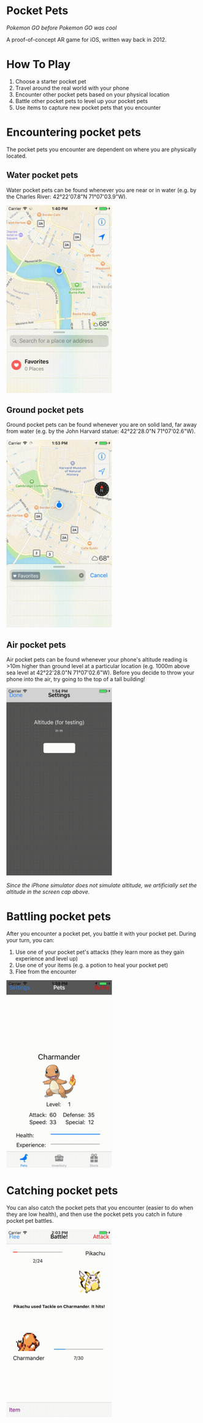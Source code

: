 # Pocket Pets
*Pokemon GO before Pokemon GO was cool*

A proof-of-concept AR game for iOS, written way back in 2012.

# How To Play
1. Choose a starter pocket pet
2. Travel around the real world with your phone
3. Encounter other pocket pets based on your physical location
4. Battle other pocket pets to level up your pocket pets
5. Use items to capture new pocket pets that you encounter

# Encountering pocket pets
The pocket pets you encounter are dependent on where you are physically located.

## Water pocket pets
Water pocket pets can be found whenever you are near or in water (e.g. by the Charles River: 42°22'07.8"N 71°07'03.9"W).


<img src="https://github.com/abc123s/pocket_pets/blob/master/screencaps/water.gif" width="275" />

## Ground pocket pets
Ground pocket pets can be found whenever you are on solid land, far away from water (e.g. by the John Harvard statue: 42°22'28.0"N 71°07'02.6"W).


<img src="https://github.com/abc123s/pocket_pets/blob/master/screencaps/ground.gif" width="275" />

## Air pocket pets
Air pocket pets can be found whenever your phone's altitude reading is >10m higher than ground level at a particular location (e.g. 1000m above sea level at 42°22'28.0"N 71°07'02.6"W). Before you decide to throw your phone into the air, try going to the top of a tall building!


<img src="https://github.com/abc123s/pocket_pets/blob/master/screencaps/air.gif" width="275" />

*Since the iPhone simulator does not simulate altitude, we artificially set the altitude in the screen cap above.*

# Battling pocket pets
After you encounter a pocket pet, you battle it with your pocket pet. During your turn, you can:
1. Use one of your pocket pet's attacks (they learn more as they gain experience and level up)
2. Use one of your items (e.g. a potion to heal your pocket pet)
3. Flee from the encounter


<img src="https://github.com/abc123s/pocket_pets/blob/master/screencaps/battle.gif" width="275" />

# Catching pocket pets
You can also catch the pocket pets that you encounter (easier to do when they are low health), and then use the pocket pets you catch in future pocket pet battles.


<img src="https://github.com/abc123s/pocket_pets/blob/master/screencaps/catch.gif" width="275" />
